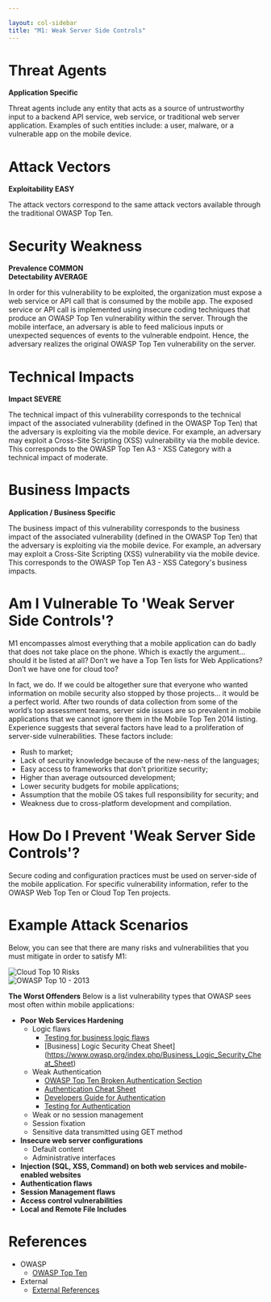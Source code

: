 ```yaml
---

layout: col-sidebar
title: "M1: Weak Server Side Controls"
---
```


# Threat Agents

**Application Specific**

Threat agents include any entity that acts as a source of untrustworthy input to a backend API service, web service, or traditional web server application. Examples of such entities include: a user, malware, or a vulnerable app on the mobile device. 

# Attack Vectors	

**Exploitability EASY**

The attack vectors correspond to the same attack vectors available through the traditional OWASP Top Ten. 

# Security Weakness	

**Prevalence COMMON** <br />
**Detectability AVERAGE**

In order for this vulnerability to be exploited, the organization must expose a web service or API call that is consumed by the mobile app. The exposed service or API call is implemented using insecure coding techniques that produce an OWASP Top Ten vulnerability within the server. Through the mobile interface, an adversary is able to feed malicious inputs or unexpected sequences of events to the vulnerable endpoint. Hence, the adversary realizes the original OWASP Top Ten vulnerability on the server.  

# Technical Impacts	

**Impact SEVERE**

The technical impact of this vulnerability corresponds to the technical impact of the associated vulnerability (defined in the OWASP Top Ten) that the adversary is exploiting via the mobile device. For example, an adversary may exploit a Cross-Site Scripting (XSS) vulnerability via the mobile device. This corresponds to the OWASP Top Ten A3 - XSS Category with a technical impact of moderate.  

# Business Impacts
	
**Application / Business Specific** 
		

The business impact of this vulnerability corresponds to the business impact of the associated vulnerability (defined in the OWASP Top Ten) that the adversary is exploiting via the mobile device. For example, an adversary may exploit a Cross-Site Scripting (XSS) vulnerability via the mobile device. This corresponds to the OWASP Top Ten A3 - XSS Category's business impacts.

# Am I Vulnerable To 'Weak Server Side Controls'?

M1 encompasses almost everything that a mobile application can do badly that does not take place on the phone. Which is exactly the argument… should it be listed at all? Don’t we have a Top Ten lists for Web Applications? Don’t we have one for cloud too?

In fact, we do. If we could be altogether sure that everyone who wanted information on mobile security also stopped by those projects… it would be a perfect world. After two rounds of data collection from some of the world’s top assessment teams, server side issues are so prevalent in mobile applications that we cannot ignore them in the Mobile Top Ten 2014 listing. Experience suggests that several factors have lead to a proliferation of server-side vulnerabilities. These factors include:

- Rush to market;
- Lack of security knowledge because of the new-ness of the languages;
- Easy access to frameworks that don’t prioritize security;
- Higher than average outsourced development;
- Lower security budgets for mobile applications;
- Assumption that the mobile OS takes full responsibility for security; and
- Weakness due to cross-platform development and compilation.

# How Do I Prevent 'Weak Server Side Controls'?

Secure coding and configuration practices must be used on server-side of the mobile application. For specific vulnerability information, refer to the OWASP Web Top Ten or Cloud Top Ten projects.

# Example Attack Scenarios

Below, you can see that there are many risks and vulnerabilities that you must mitigate in order to satisfy M1:

![Cloud Top 10 Risks](https://wiki.owasp.org/images/f/fd/CloudTT_thum.png) <br />
![OWASP Top 10 - 2013](https://wiki.owasp.org/images/7/7e/WebTT_thumb.png)


**The Worst Offenders**
Below is a list vulnerability types that OWASP sees most often within mobile applications:

- **Poor Web Services Hardening**
  - Logic flaws
    - [Testing for business logic flaws](https://www.owasp.org/index.php/Testing_for_business_logic_(OWASP-BL-001))
    - [Business] Logic Security Cheat Sheet](https://www.owasp.org/index.php/Business_Logic_Security_Cheat_Sheet)
  - Weak Authentication
    - [OWASP Top Ten Broken Authentication Section](https://www.owasp.org/index.php/Top_10_2013-A2-Broken_Authentication_and_Session_Management)
    - [Authentication Cheat Sheet](https://www.owasp.org/index.php/Authentication_Cheat_Sheet)
    - [Developers Guide for Authentication](https://www.owasp.org/index.php/Guide_to_Authentication)
    - [Testing for Authentication](https://www.owasp.org/index.php/Testing_for_authentication)
  - Weak or no session management
  - Session fixation
  - Sensitive data transmitted using GET method
- **Insecure web server configurations**
  - Default content
  - Administrative interfaces
- **Injection (SQL, XSS, Command) on both web services and mobile-enabled websites**
- **Authentication flaws**
- **Session Management flaws**
- **Access control vulnerabilities**
- **Local and Remote File Includes**

# References

- OWASP
  - [OWASP Top Ten](https://www.owasp.org/index.php/OWASP_Top_Ten)
- External
  - [External References](http://cwe.mitre.org/)